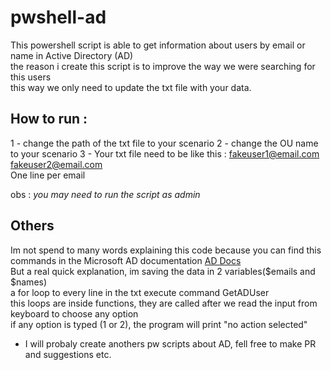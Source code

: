 # pwshell-ad
This powershell script is able to get information about users by email or name in Active Directory (AD) <br>
the reason i create this script is to improve the way we were searching for this users<br>
this way we only need to update the txt file with your data.
## How to run :
1 - change the path of the txt file to your scenario
2 - change the OU name to your scenario
3 - Your txt file need to be like this : 
fakeuser1@email.com<br>
fakeuser2@email.com<br>
One line per email

obs : *you may need to run the script as admin*

## Others
Im not spend to many words explaining this code because you can find this commands in the Microsoft AD documentation [AD Docs](https://learn.microsoft.com/en-us/powershell/module/activedirectory/?view=windowsserver2022-ps)<br>
But a real quick explanation, im saving the data in 2 variables($emails and $names)<br> 
a for loop to every line in the txt execute command GetADUser<br> 
this loops are inside functions, they are called after we read the input from keyboard to choose any option<br>
if any option is typed (1 or 2), the program will print "no action selected"
- I will probaly create anothers pw scripts about AD, fell free to make PR and suggestions etc.
